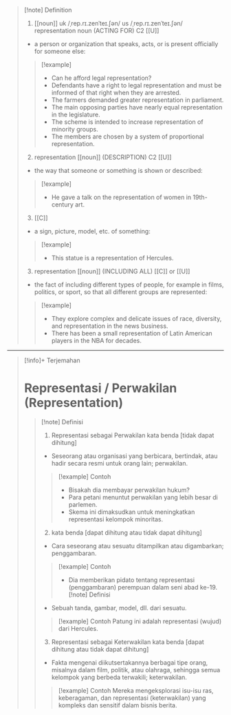 >[!note] Definition
>1. [[noun]]
uk  /ˌrep.rɪ.zenˈteɪ.ʃən/ us  /ˌrep.rɪ.zenˈteɪ.ʃən/
representation noun (ACTING FOR)
C2 [[U]]
>- a person or organization that speaks, acts, or is present officially for someone else:
> > [!example] 
> > - Can he afford legal representation?
> > - Defendants have a right to legal representation and must be informed of that right when they are arrested.
> > - The farmers demanded greater representation in parliament.
> > - The main opposing parties have nearly equal representation in the legislature.
> > - The scheme is intended to increase representation of minority groups.
> > - The members are chosen by a system of proportional representation.
> >   
>2. representation [[noun]] (DESCRIPTION)
C2 [[U]]
>- the way that someone or something is shown or described:
> > [!example] 
> > - He gave a talk on the representation of women in 19th-century art.
> >   
>3. [[C]]
>- a sign, picture, model, etc. of something:
> > [!example] 
> > - This statue is a representation of Hercules.
> >   
>3. representation [[noun]] (INCLUDING ALL)
[[C]] or [[U]]
>- the fact of including different types of people, for example in films, politics, or sport, so that all different groups are represented:
> > [!example] 
> > - They explore complex and delicate issues of race, diversity, and representation in the news business.
> > - There has been a small representation of Latin American players in the NBA for decades.

---

>[!info]+ Terjemahan
> # Representasi / Perwakilan (Representation)
> > [!note] Definisi
> > 1. Representasi sebagai Perwakilan
> >    kata benda [tidak dapat dihitung]
> > - Seseorang atau organisasi yang berbicara, bertindak, atau hadir secara resmi untuk orang lain; perwakilan.
> > > [!example] Contoh
> > > - Bisakah dia membayar perwakilan hukum?
> > > - Para petani menuntut perwakilan yang lebih besar di parlemen.
> > > - Skema ini dimaksudkan untuk meningkatkan representasi kelompok minoritas.
> > 2. kata benda [dapat dihitung atau tidak dapat dihitung]
> > - Cara seseorang atau sesuatu ditampilkan atau digambarkan; penggambaran.
> > > [!example] Contoh
> > > - Dia memberikan pidato tentang representasi (penggambaran) perempuan dalam seni abad ke-19.
> > [!note] Definisi
> > - Sebuah tanda, gambar, model, dll. dari sesuatu.
> > > [!example] Contoh
> > > Patung ini adalah representasi (wujud) dari Hercules.
> > 
> > 3. Representasi sebagai Keterwakilan
> >    kata benda [dapat dihitung atau tidak dapat dihitung]
> > - Fakta mengenai diikutsertakannya berbagai tipe orang, misalnya dalam film, politik, atau olahraga, sehingga semua kelompok yang berbeda terwakili; keterwakilan.
> > > [!example] Contoh
> > > Mereka mengeksplorasi isu-isu ras, keberagaman, dan representasi (keterwakilan) yang kompleks dan sensitif dalam bisnis berita.
